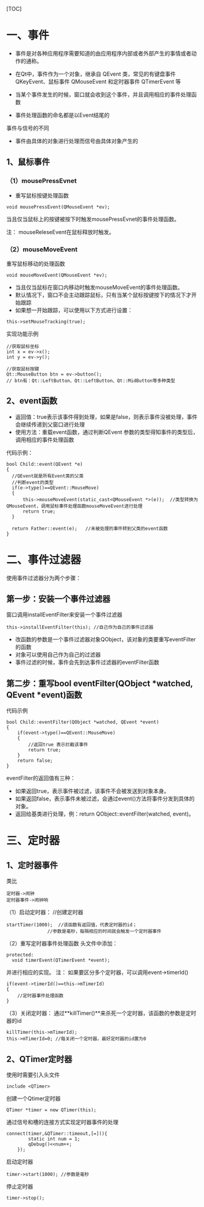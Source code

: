 [TOC]



一、事件
===

- 事件是对各种应用程序需要知道的由应用程序内部或者外部产生的事情或者动作的通称。

- 在Qt中，事件作为一个对象，继承自 QEvent 类，常见的有键盘事件 QKeyEvent、鼠标事件 QMouseEvent 和定时器事件 QTimerEvent 等
- 当某个事件发生的时候，窗口就会收到这个事件，并且调用相应的事件处理函数
- 事件处理函数的命名都是以Event结尾的

事件与信号的不同

- 事件由具体的对象进行处理而信号由具体对象产生的

1、鼠标事件
---

### （1）mousePressEvnet

- 重写鼠标按键处理函数

```
void mousePressEvent(QMouseEvent *ev);
```

当且仅当鼠标上的按键被按下时触发mousePressEvnet的事件处理函数。

注： mouseReleseEvent在鼠标释放时触发。

### （2）mouseMoveEvent

重写鼠标移动的处理函数

```
void mouseMoveEvent(QMouseEvent *ev);
```

- 当且仅当鼠标在窗口内移动时触发mouseMoveEvent的事件处理函数。
- 默认情况下，窗口不会主动跟踪鼠标，只有当某个鼠标按键按下的情况下才开始跟踪
- 如果想一开始跟踪，可以使用以下方式进行设置：

```
this->setMouseTracking(true);
```

实现功能示例

```
//获取鼠标坐标
int x = ev->x();
int y = ev->y();

//获取鼠标按键
Qt::MouseButton btn = ev->button();
// btn有：Qt::LeftButton、Qt::LeftButton、Qt::MidButton等多种类型
```

2、event函数
---

- 返回值：true表示该事件得到处理，如果是false，则表示事件没被处理，事件会继续传递到父窗口进行处理
- 使用方法：重载event函数，通过判断QEvent 参数的类型得知事件的类型后，调用相应的事件处理函数

代码示例：

```
bool Child::event(QEvent *e)
{
  //QEvent就是所有Event类的父类
  //判断event的类型
  if(e->type()==QEvent::MouseMove)
  {
      this->mouseMoveEvent(static_cast<QMouseEvent *>(e));  //类型转换为QMouseEvent，调用鼠标事件处理函数mouseMoveEvent进行处理
      return true;
  }

  return Father::event(e);   //未被处理的事件转到父类的event函数
}
```



二、事件过滤器
===

使用事件过滤器分为两个步骤：

第一步：安装一个事件过滤器
---

窗口调用installEventFilter来安装一个事件过滤器

```
this->installEventFilter(this); //自己作为自己的事件过滤器
```

- 改函数的参数是一个事件过滤器对象QObject，该对象的类要重写eventFilter的函数
- 对象可以使用自己作为自己的过滤器
- 事件过滤的时候，事件会先到达事件过滤器的eventFilter函数

第二步：重写bool eventFilter(QObject *watched, QEvent *event)函数
---

代码示例

```
bool Child::eventFilter(QObject *watched, QEvent *event)
{
    if(event->type()==QEvent::MouseMove)
    {
        //返回true 表示拦截该事件
        return true;
    }
    return false;
}
```


eventFilter的返回值有三种：

- 如果返回true，表示事件被过滤，该事件不会被发送到对象本身。
- 如果返回false，表示事件未被过滤，会通过event()方法将事件分发到具体的对象。
- 返回给基类进行处理，例：return QObject::eventFilter(watched, event)。

三、定时器
===

1、定时器事件
---

类比

```
定时器->闹钟
定时器事件->闹钟响
```

（1）启动定时器：
//创建定时器

```
startTimer(1000);  //该函数有返回值，代表定时器的id；
			   //参数是毫秒，每隔相应的时间就会触发一个定时器事件
```

（2）重写定时器事件处理函数
头文件中添加：

```
protected:
  void timerEvent(QTimerEvent *event);
```

并进行相应的实现。
注： 如果要区分多个定时器，可以调用event->timerId()

```
if(event->timerId()==this->mTimerId)
{
	//定时器事件处理函数
}
```

（3）关闭定时器：
通过**killTimer()**来杀死一个定时器，该函数的参数是定时器的id

```
killTimer(this->mTimerId);
this->mTimerId=0; //每关闭一个定时器，最好定时器的id置为0
```


2、QTimer定时器
---

使用时需要引入头文件

```
include <QTimer>
```

创建一个Qtimer定时器

```
QTimer *timer = new QTimer(this);
```

通过信号和槽的连接方式实现定时器事件的处理

```
connect(timer,&QTimer::timeout,[=](){
        static int num = 1;
        qDebug()<<num++;
    });
```


启动定时器

```
timer->start(1000); //参数是毫秒
```

停止定时器

```
timer->stop();
```

